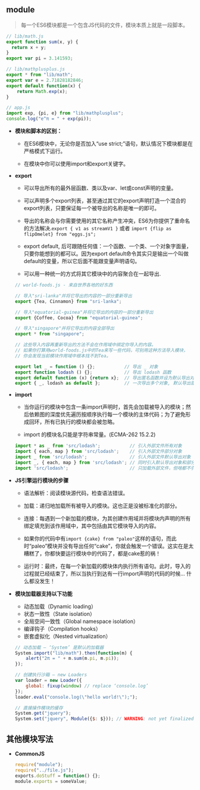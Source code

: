## module

> 每一个ES6模块都是一个包含JS代码的文件，模块本质上就是一段脚本。

```js
// lib/math.js
export function sum(x, y) {
  return x + y;
}
export var pi = 3.141593;

// lib/mathplusplus.js
export * from "lib/math";
export var e = 2.71828182846;
export default function(x) {
    return Math.exp(x);
}

// app.js
import exp, {pi, e} from "lib/mathplusplus";
console.log("e^π = " + exp(pi));
```

* **模块和脚本的区别：**

  - 在ES6模块中，无论你是否加入“use strict;”语句，默认情况下模块都是在严格模式下运行。

  - 在模块中你可以使用import和export关键字。

* **export**

  - 可以导出所有的最外层函数、类以及var、let或const声明的变量。

  - 可以声明多个export列表，甚至通过其它的export声明打造一个混合的export列表，只要保证每一个被导出的名称是唯一的即可。

  - 导出的名称会与你需要使用的其它名称产生冲突，ES6为你提供了重命名的方法解决.`export {
    v1 as streamV1 }` 或者 `import {flip as flipOmelet} from "eggs.js";`

  - export default, 后可跟随任何值：一个函数、一个类、一个对象字面量，只要你能想到的都可以。因为export default命令其实只是输出一个叫做default的变量，所以它后面不能跟变量声明语句。

  - 可以用一种统一的方式将其它模块中的内容聚合在一起导出.

  ```js
  // world-foods.js - 来自世界各地的好东西

  // 导入"sri-lanka"并将它导出的内容的一部分重新导出
  export {Tea, Cinnamon} from "sri-lanka";

  // 导入"equatorial-guinea"并将它导出的内容的一部分重新导出
  export {Coffee, Cocoa} from "equatorial-guinea";

  // 导入"singapore"并将它导出的内容全部导出
  export * from "singapore";

  // 这些导入内容再重新导出的方法不会在作用域中绑定你导入的内容。
  // 如果你打算用world-foods.js中的Tea来写一些代码，可别用这种方法导入模块，
  // 你会发现当前模块作用域中根本找不到Tea。

  export let _ = function () {};           // 导出 _ 对象
  export function lodash () {};            // 导出 lodash 函数
  export default function (x) {return x};  // 导出匿名函数并设为默认导出对象
  export { _, lodash as default };         // 一次导出多个对象, 默认导出部分用对象解析方式拿不到
  ```

* **import**

  - 当你运行的模块中包含一条import声明时，首先会加载被导入的模块；然后依赖图的深度优先遍历按顺序执行每一个模块的主体代码；为了避免形成回环，所有已执行的模块都会被忽略。

  -  import 的模块名只能是字符串常量。(ECMA-262 15.2.2)

  ```js
  import * as _ from 'src/lodash';           // 引入外部文件所有对象
  import { each, map } from 'src/lodash';    // 引入外部文件部分对象
  import _ from 'src/lodash';                // 引入外部文件默认导出对象
  import _, { each, map } from 'src/lodash'; // 同时引入默认导出对象和部分对象
  import 'src/lodash';                       // 只加载外部文件，但啥都不引入
  ```

* **JS引擎运行模块的步骤**

  - 语法解析：阅读模块源代码，检查语法错误。

  - 加载：递归地加载所有被导入的模块。这也正是没被标准化的部分。

  - 连接：每遇到一个新加载的模块，为其创建作用域并将模块内声明的所有绑定填充到该作用域中，其中包括由其它模块导入的内容。

  - 如果你的代码中有`import {cake} from "paleo"`这样的语句，而此时“paleo”模块并没有导出任何“cake”，你就会触发一个错误。这实在是太糟糕了，你都快要运行模块中的代码了，都是cake惹的祸！

  - 运行时：最终，在每一个新加载的模块体内执行所有语句。此时，导入的过程就已经结束了，所以当执行到达有一行import声明的代码的时候... 什么都没发生！

* **模块加载器支持以下功能**

  - 动态加载（Dynamic loading）
  - 状态一致性（State isolation）
  - 全局空间一致性（Global namespace isolation）
  - 编译钩子（Compilation hooks）
  - 嵌套虚拟化（Nested virtualization）

  ```js
  // 动态加载 – ‘System’ 是默认的加载器
  System.import("lib/math").then(function(m) {
      alert("2π = " + m.sum(m.pi, m.pi));
  });

  // 创建执行沙箱 – new Loaders
  var loader = new Loader({
      global: fixup(window) // replace ‘console.log’
  });
  loader.eval("console.log(\"hello world!\");");

  // 直接操作模块的缓存
  System.get("jquery");
  System.set("jquery", Module({$: $})); // WARNING: not yet finalized
  ```

## 其他模块写法

* **CommonJS**

  ```js
  require("module");
  require("../file.js");
  exports.doStuff = function() {};
  module.exports = someValue;
  ```